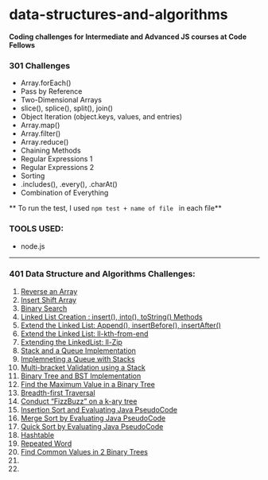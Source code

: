 # data-structures-and-algorithms

**Coding challenges for Intermediate and Advanced JS courses at Code Fellows**

### 301 Challenges

- Array.forEach()
- Pass by Reference
- Two-Dimensional Arrays
- slice(), splice(), split(), join()
- Object Iteration (object.keys, values, and entries)
- Array.map()
- Array.filter()
- Array.reduce()
- Chaining Methods
- Regular Expressions 1
- Regular Expressions 2
- Sorting
- .includes(), .every(), .charAt()
- Combination of Everything

** To run the test, I used `npm test + name of file ` in each file**

### TOOLS USED:
- node.js


---------------------------------------------------------

### 401 Data Structure and Algorithms Challenges:

1. [Reverse an Array](data-structures/reverseArray)
2. [Insert Shift Array](data-structures/arrayShift)
3. [Binary Search](data-structures/arrayBinarySearch)
4. [Linked List Creation : insert(), into(), toString() Methods](data-structures/linkedList)
5.  [Extend the Linked List: Append(), insertBefore(), insertAfter() ](data-structures/linkedList)
6. [Extend the Linked List: ll-kth-from-end](data-structures/linkedList)
7. [Extending the LinkedList: ll-Zip](data-structures/linkedList)
8. [Stack and a Queue Implementation](data-structures/stacksAndQueues)
9. [Implemneting a Queue with Stacks](data-structures/queueWithStacks)
10. [Multi-bracket Validation using a Stack](data-structures/multiBracketValidation)
11. [Binary Tree and BST Implementation](data-structures/tree)
12. [Find the Maximum Value in a Binary Tree](data-structures/find-maximum-binary-tree)
13. [Breadth-first Traversal](data-structures/breadth-first)
14. [Conduct “FizzBuzz” on a k-ary tree](data-structures/fizzBuzzTree)
15. [Insertion Sort and Evaluating Java PseudoCode](data-structures/insertionSort)
16. [Merge Sort by Evaluating Java PseudoCode](data-structures/mergeSort)
17. [Quick Sort by Evaluating Java PseudoCode](data-structures/quickSort)
18. [Hashtable](data-structures/hashtable)
19. [Repeated Word](data-structures/repeatedWord)
20. [Find Common Values in 2 Binary Trees](data-structures/treeIntersection)
21. []()
22. []()



